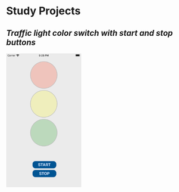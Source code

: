 # Study Projects

## *Traffic light color switch with start and stop buttons*

<img src="Traffic_Light/Assets.xcassets/trafficlightpng.imageset/trafficlightpng.png" width=40% height=40%>
